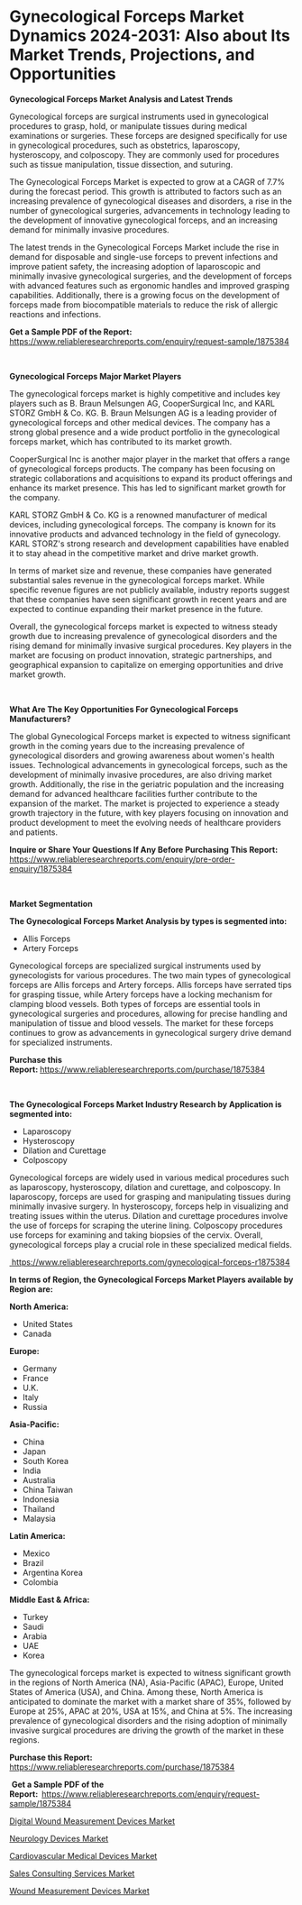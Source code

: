 <p><h1>Gynecological Forceps Market Dynamics 2024-2031: Also about Its Market Trends, Projections, and Opportunities</h1></p><p><strong>Gynecological Forceps Market Analysis and Latest Trends</strong></p>
<p><p>Gynecological forceps are surgical instruments used in gynecological procedures to grasp, hold, or manipulate tissues during medical examinations or surgeries. These forceps are designed specifically for use in gynecological procedures, such as obstetrics, laparoscopy, hysteroscopy, and colposcopy. They are commonly used for procedures such as tissue manipulation, tissue dissection, and suturing.</p><p>The Gynecological Forceps Market is expected to grow at a CAGR of 7.7% during the forecast period. This growth is attributed to factors such as an increasing prevalence of gynecological diseases and disorders, a rise in the number of gynecological surgeries, advancements in technology leading to the development of innovative gynecological forceps, and an increasing demand for minimally invasive procedures.</p><p>The latest trends in the Gynecological Forceps Market include the rise in demand for disposable and single-use forceps to prevent infections and improve patient safety, the increasing adoption of laparoscopic and minimally invasive gynecological surgeries, and the development of forceps with advanced features such as ergonomic handles and improved grasping capabilities. Additionally, there is a growing focus on the development of forceps made from biocompatible materials to reduce the risk of allergic reactions and infections.</p></p>
<p><strong>Get a Sample PDF of the Report:&nbsp;</strong> <a href="https://www.reliableresearchreports.com/enquiry/request-sample/1875384">https://www.reliableresearchreports.com/enquiry/request-sample/1875384</a></p>
<p>&nbsp;</p>
<p><strong>Gynecological Forceps Major Market Players</strong></p>
<p><p>The gynecological forceps market is highly competitive and includes key players such as B. Braun Melsungen AG, CooperSurgical Inc, and KARL STORZ GmbH & Co. KG. B. Braun Melsungen AG is a leading provider of gynecological forceps and other medical devices. The company has a strong global presence and a wide product portfolio in the gynecological forceps market, which has contributed to its market growth.</p><p>CooperSurgical Inc is another major player in the market that offers a range of gynecological forceps products. The company has been focusing on strategic collaborations and acquisitions to expand its product offerings and enhance its market presence. This has led to significant market growth for the company.</p><p>KARL STORZ GmbH & Co. KG is a renowned manufacturer of medical devices, including gynecological forceps. The company is known for its innovative products and advanced technology in the field of gynecology. KARL STORZ's strong research and development capabilities have enabled it to stay ahead in the competitive market and drive market growth.</p><p>In terms of market size and revenue, these companies have generated substantial sales revenue in the gynecological forceps market. While specific revenue figures are not publicly available, industry reports suggest that these companies have seen significant growth in recent years and are expected to continue expanding their market presence in the future.</p><p>Overall, the gynecological forceps market is expected to witness steady growth due to increasing prevalence of gynecological disorders and the rising demand for minimally invasive surgical procedures. Key players in the market are focusing on product innovation, strategic partnerships, and geographical expansion to capitalize on emerging opportunities and drive market growth.</p></p>
<p>&nbsp;</p>
<p><strong>What Are The Key Opportunities For Gynecological Forceps Manufacturers?</strong></p>
<p><p>The global Gynecological Forceps market is expected to witness significant growth in the coming years due to the increasing prevalence of gynecological disorders and growing awareness about women's health issues. Technological advancements in gynecological forceps, such as the development of minimally invasive procedures, are also driving market growth. Additionally, the rise in the geriatric population and the increasing demand for advanced healthcare facilities further contribute to the expansion of the market. The market is projected to experience a steady growth trajectory in the future, with key players focusing on innovation and product development to meet the evolving needs of healthcare providers and patients.</p></p>
<p><strong>Inquire or Share Your Questions If Any Before Purchasing This Report:</strong> <a href="https://www.reliableresearchreports.com/enquiry/pre-order-enquiry/1875384">https://www.reliableresearchreports.com/enquiry/pre-order-enquiry/1875384</a></p>
<p>&nbsp;</p>
<p><strong>Market Segmentation</strong></p>
<p><strong>The Gynecological Forceps Market Analysis by types is segmented into:</strong></p>
<p><ul><li>Allis Forceps</li><li>Artery Forceps</li></ul></p>
<p><p>Gynecological forceps are specialized surgical instruments used by gynecologists for various procedures. The two main types of gynecological forceps are Allis forceps and Artery forceps. Allis forceps have serrated tips for grasping tissue, while Artery forceps have a locking mechanism for clamping blood vessels. Both types of forceps are essential tools in gynecological surgeries and procedures, allowing for precise handling and manipulation of tissue and blood vessels. The market for these forceps continues to grow as advancements in gynecological surgery drive demand for specialized instruments.</p></p>
<p><strong>Purchase this Report:&nbsp;</strong><a href="https://www.reliableresearchreports.com/purchase/1875384">https://www.reliableresearchreports.com/purchase/1875384</a></p>
<p>&nbsp;</p>
<p><strong>The Gynecological Forceps Market Industry Research by Application is segmented into:</strong></p>
<p><ul><li>Laparoscopy</li><li>Hysteroscopy</li><li>Dilation and Curettage</li><li>Colposcopy</li></ul></p>
<p><p>Gynecological forceps are widely used in various medical procedures such as laparoscopy, hysteroscopy, dilation and curettage, and colposcopy. In laparoscopy, forceps are used for grasping and manipulating tissues during minimally invasive surgery. In hysteroscopy, forceps help in visualizing and treating issues within the uterus. Dilation and curettage procedures involve the use of forceps for scraping the uterine lining. Colposcopy procedures use forceps for examining and taking biopsies of the cervix. Overall, gynecological forceps play a crucial role in these specialized medical fields.</p></p>
<p><a href="https://www.reliableresearchreports.com/gynecological-forceps-r1875384">&nbsp;https://www.reliableresearchreports.com/gynecological-forceps-r1875384</a></p>
<p><strong>In terms of Region, the Gynecological Forceps Market Players available by Region are:</strong></p>
<p>
    <p> <strong> North America: </strong>
        <ul>
            <li>United States</li>
            <li>Canada</li>
        </ul>
        </p> 
    <p> <strong> Europe: </strong>
        <ul>
            <li>Germany</li>
            <li>France</li>
            <li>U.K.</li>
            <li>Italy</li>
            <li>Russia</li>
        </ul>
        </p> 
    <p> <strong> Asia-Pacific: </strong>
        <ul>
            <li>China</li>
            <li>Japan</li>
            <li>South Korea</li>
            <li>India</li>
            <li>Australia</li>
            <li>China Taiwan</li>
            <li>Indonesia</li>
            <li>Thailand</li>
            <li>Malaysia</li>
        </ul>
        </p> 
    <p> <strong> Latin America: </strong>
        <ul>
            <li>Mexico</li>
            <li>Brazil</li>
            <li>Argentina Korea</li>
            <li>Colombia</li>
        </ul>
        </p> 
    <p> <strong> Middle East & Africa: </strong>
        <ul>
            <li>Turkey</li>
            <li>Saudi</li>
            <li>Arabia</li>
            <li>UAE</li>
            <li>Korea</li>
        </ul>
    </p>
    </p>
<p><p>The gynecological forceps market is expected to witness significant growth in the regions of North America (NA), Asia-Pacific (APAC), Europe, United States of America (USA), and China. Among these, North America is anticipated to dominate the market with a market share of 35%, followed by Europe at 25%, APAC at 20%, USA at 15%, and China at 5%. The increasing prevalence of gynecological disorders and the rising adoption of minimally invasive surgical procedures are driving the growth of the market in these regions.</p></p>
<p><strong>Purchase this Report: </strong><a href="https://www.reliableresearchreports.com/purchase/1875384">https://www.reliableresearchreports.com/purchase/1875384</a></p>
<p>&nbsp;<strong>Get a Sample PDF of the Report:&nbsp;&nbsp;</strong><a href="https://www.reliableresearchreports.com/enquiry/request-sample/1875384">https://www.reliableresearchreports.com/enquiry/request-sample/1875384</a></p>
<p><strong></strong></p>
<p><p><a href="https://github.com/nicoletavirag/Market-Research-Report-List-4/blob/main/digital-wound-measurement-devices-market.md">Digital Wound Measurement Devices Market</a></p><p><a href="https://github.com/ochgvvcj16/Market-Research-Report-List-1/blob/main/neurology-devices-market.md">Neurology Devices Market</a></p><p><a href="https://github.com/mauripalmi/Market-Research-Report-List-4/blob/main/cardiovascular-medical-devices-market.md">Cardiovascular Medical Devices Market</a></p><p><a href="https://issuu.com/reportprime-2/docs/sales-consulting-services-market-size-2030.pptx">Sales Consulting Services Market</a></p><p><a href="https://github.com/btwcqfvq34/Market-Research-Report-List-2/blob/main/wound-measurement-devices-market.md">Wound Measurement Devices Market</a></p></p>